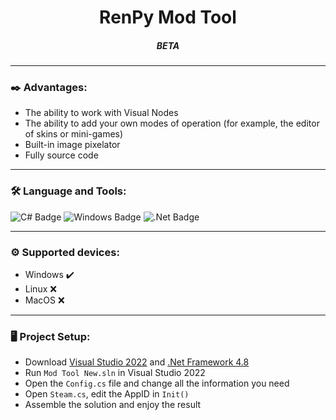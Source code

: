 <h1 align="center">RenPy Mod Tool</h1>
<h5 align="center">BETA</h5>

---

### ✒️ Advantages:
- The ability to work with Visual Nodes
- The ability to add your own modes of operation (for example, the editor of skins or mini-games)
- Built-in image pixelator
- Fully source code

---

### :hammer_and_wrench: Language and Tools:
<div><img src="https://img.shields.io/badge/c%23-%23239120.svg?style=for-the-badge&logo=c-sharp&logoColor=white" alt="C# Badge"/>
<img src="https://img.shields.io/badge/Windows-0078D6?style=for-the-badge&logo=windows&logoColor=white" alt="Windows Badge"/>
<img src="https://img.shields.io/badge/.NET-5C2D91?style=for-the-badge&logo=.net&logoColor=white" alt=".Net Badge"/>
</div>

---

### ⚙️ Supported devices:
- Windows ✔️
- Linux ❌
- MacOS ❌<br>
 
---
 
### 🖥️ Project Setup:
- Download <a href="https://visualstudio.microsoft.com/downloads/">Visual Studio 2022</a> and <a href="https://go.microsoft.com/fwlink/?linkid=2088631">.Net Framework 4.8</a>
- Run ``Mod Tool New.sln`` in Visual Studio 2022
- Open the ``Config.cs`` file and change all the information you need
- Open ``Steam.cs``, edit the AppID in ``Init()``
- Assemble the solution and enjoy the result
